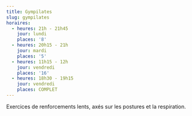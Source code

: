 ```yaml
---
title: Gympilates
slug: gympilates
horaires:
  - heures: 21h - 21h45
    jour: lundi
    places: '8'
  - heures: 20h15 - 21h
    jour: mardi
    places: '5'
  - heures: 11h15 - 12h
    jour: vendredi
    places: '16'
  - heures: 18h30 - 19h15
    jour: vendredi
    places: COMPLET
---
```

Exercices de renforcements lents, axés sur les postures et la respiration.
